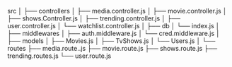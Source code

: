 src
│
├── controllers
│   ├── media.controller.js
│   ├── movie.controller.js
│   ├── shows.Controller.js
│   ├── trending.controller.js
│   ├── user.controller.js
│   └── watchlist.controller.js
│
├── db
│   └── index.js
│
├── middlewares
│   ├── auth.middleware.js
│   └── cred.middleware.js
│
├── models
│   ├── Movies.js
│   ├── TvShows.js
│   └── Users.js
│
└── routes
    ├── media.route..js
    ├── movie.route.js
    ├── shows.route.js
    ├── trending.routes.js
    └── user.route.js
